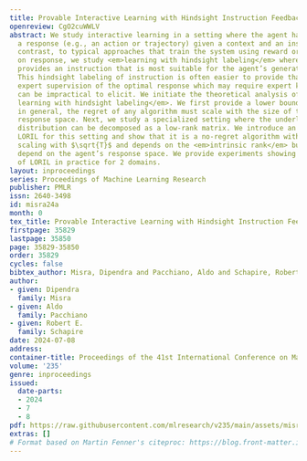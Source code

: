 ```yaml
---
title: Provable Interactive Learning with Hindsight Instruction Feedback
openreview: CgO2cuWWLV
abstract: We study interactive learning in a setting where the agent has to generate
  a response (e.g., an action or trajectory) given a context and an instruction. In
  contrast, to typical approaches that train the system using reward or expert supervision
  on response, we study <em>learning with hindsight labeling</em> where a teacher
  provides an instruction that is most suitable for the agent’s generated response.
  This hindsight labeling of instruction is often easier to provide than providing
  expert supervision of the optimal response which may require expert knowledge or
  can be impractical to elicit. We initiate the theoretical analysis of <em>interactive
  learning with hindsight labeling</em>. We first provide a lower bound showing that
  in general, the regret of any algorithm must scale with the size of the agent’s
  response space. Next, we study a specialized setting where the underlying instruction-response
  distribution can be decomposed as a low-rank matrix. We introduce an algorithm called
  LORIL for this setting and show that it is a no-regret algorithm with the regret
  scaling with $\sqrt{T}$ and depends on the <em>intrinsic rank</em> but does not
  depend on the agent’s response space. We provide experiments showing the performance
  of LORIL in practice for 2 domains.
layout: inproceedings
series: Proceedings of Machine Learning Research
publisher: PMLR
issn: 2640-3498
id: misra24a
month: 0
tex_title: Provable Interactive Learning with Hindsight Instruction Feedback
firstpage: 35829
lastpage: 35850
page: 35829-35850
order: 35829
cycles: false
bibtex_author: Misra, Dipendra and Pacchiano, Aldo and Schapire, Robert E.
author:
- given: Dipendra
  family: Misra
- given: Aldo
  family: Pacchiano
- given: Robert E.
  family: Schapire
date: 2024-07-08
address:
container-title: Proceedings of the 41st International Conference on Machine Learning
volume: '235'
genre: inproceedings
issued:
  date-parts:
  - 2024
  - 7
  - 8
pdf: https://raw.githubusercontent.com/mlresearch/v235/main/assets/misra24a/misra24a.pdf
extras: []
# Format based on Martin Fenner's citeproc: https://blog.front-matter.io/posts/citeproc-yaml-for-bibliographies/
---
```

